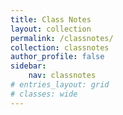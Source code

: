 ```yaml
---
title: Class Notes
layout: collection
permalink: /classnotes/
collection: classnotes
author_profile: false
sidebar:
    nav: classnotes
# entries_layout: grid
# classes: wide
---
```

